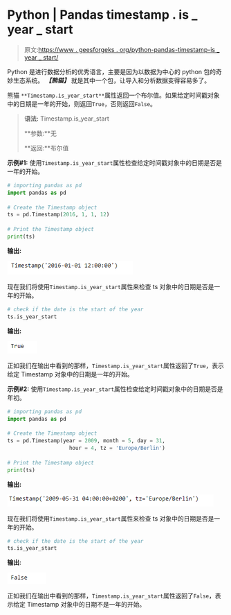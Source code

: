 # Python | Pandas timestamp . is _ year _ start

> 原文:[https://www . geesforgeks . org/python-pandas-timestamp-is _ year _ start/](https://www.geeksforgeeks.org/python-pandas-timestamp-is_year_start/)

Python 是进行数据分析的优秀语言，主要是因为以数据为中心的 python 包的奇妙生态系统。 ***【熊猫】*** 就是其中一个包，让导入和分析数据变得容易多了。

熊猫 `**Timestamp.is_year_start**`属性返回一个布尔值。如果给定时间戳对象中的日期是一年的开始，则返回`True`，否则返回`False`。

> **语法:** Timestamp.is_year_start
> 
> **参数:**无
> 
> **返回:**布尔值

**示例#1:** 使用`Timestamp.is_year_start`属性检查给定时间戳对象中的日期是否是一年的开始。

```py
# importing pandas as pd
import pandas as pd

# Create the Timestamp object
ts = pd.Timestamp(2016, 1, 1, 12)

# Print the Timestamp object
print(ts)
```

**输出:**

![](img/6618181a9b31d31e538f2ed1a156595a.png)

现在我们将使用`Timestamp.is_year_start`属性来检查 ts 对象中的日期是否是一年的开始。

```py
# check if the date is the start of the year
ts.is_year_start
```

**输出:**

![](img/dfd6c229eb8dbab8aa1db53c056cbb54.png)

正如我们在输出中看到的那样，`Timestamp.is_year_start`属性返回了`True`，表示给定 Timestamp 对象中的日期是一年的开始。

**示例#2:** 使用`Timestamp.is_year_start`属性检查给定时间戳对象中的日期是否是年初。

```py
# importing pandas as pd
import pandas as pd

# Create the Timestamp object
ts = pd.Timestamp(year = 2009, month = 5, day = 31,
                    hour = 4, tz = 'Europe/Berlin')

# Print the Timestamp object
print(ts)
```

**输出:**

![](img/a8ba805f9246e9bfc00fc2cb9a018978.png)

现在我们将使用`Timestamp.is_year_start`属性来检查 ts 对象中的日期是否是一年的开始。

```py
# check if the date is the start of the year
ts.is_year_start
```

**输出:**

![](img/11c1cccddcda2d6fd3725fbcbf8d3a5d.png)

正如我们在输出中看到的那样，`Timestamp.is_year_start`属性返回了`False`，表示给定 Timestamp 对象中的日期不是一年的开始。